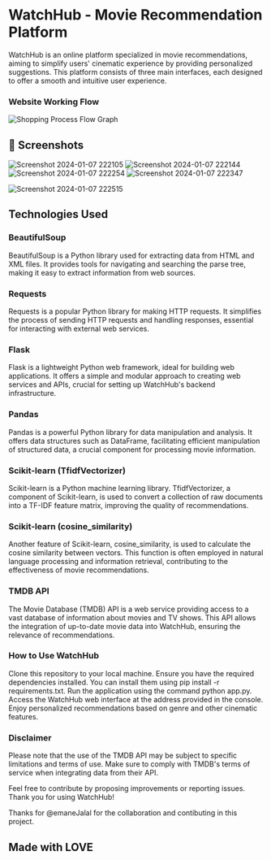 # WatchHub - Movie Recommendation Platform



WatchHub is an online platform specialized in movie recommendations, aiming to simplify users' cinematic experience by providing personalized suggestions. This platform consists of three main interfaces, each designed to offer a smooth and intuitive user experience.
### Website Working Flow
![Shopping Process Flow Graph](https://github.com/BenlahcenSoufiane/Movies-Recommendator/assets/109562080/6fc937db-69d9-4aa9-9d85-a24620f13405)

## 📸 Screenshots
![Screenshot 2024-01-07 222105](https://github.com/BenlahcenSoufiane/Movies-Recommendator/assets/109562080/8183fdf5-4a42-4d7d-9f77-210ade151b01)
![Screenshot 2024-01-07 222144](https://github.com/BenlahcenSoufiane/Movies-Recommendator/assets/109562080/262cef83-7d61-474a-85ca-9b3215cd264c)
![Screenshot 2024-01-07 222254](https://github.com/BenlahcenSoufiane/Movies-Recommendator/assets/109562080/20182a39-7a5d-400d-a892-4257d8964fad)
![Screenshot 2024-01-07 222347](https://github.com/BenlahcenSoufiane/Movies-Recommendator/assets/109562080/bcc9859b-dda4-499a-9eb1-2f4d113d0780)

![Screenshot 2024-01-07 222515](https://github.com/BenlahcenSoufiane/Movies-Recommendator/assets/109562080/6643e430-cbf6-430b-8e85-f6ef4ef00c6c)




## Technologies Used
### BeautifulSoup
BeautifulSoup is a Python library used for extracting data from HTML and XML files. It provides tools for navigating and searching the parse tree, making it easy to extract information from web sources.

### Requests
Requests is a popular Python library for making HTTP requests. It simplifies the process of sending HTTP requests and handling responses, essential for interacting with external web services.

### Flask
Flask is a lightweight Python web framework, ideal for building web applications. It offers a simple and modular approach to creating web services and APIs, crucial for setting up WatchHub's backend infrastructure.

### Pandas
Pandas is a powerful Python library for data manipulation and analysis. It offers data structures such as DataFrame, facilitating efficient manipulation of structured data, a crucial component for processing movie information.

### Scikit-learn (TfidfVectorizer)
Scikit-learn is a Python machine learning library. TfidfVectorizer, a component of Scikit-learn, is used to convert a collection of raw documents into a TF-IDF feature matrix, improving the quality of recommendations.

### Scikit-learn (cosine_similarity)
Another feature of Scikit-learn, cosine_similarity, is used to calculate the cosine similarity between vectors. This function is often employed in natural language processing and information retrieval, contributing to the effectiveness of movie recommendations.

### TMDB API
The Movie Database (TMDB) API is a web service providing access to a vast database of information about movies and TV shows. This API allows the integration of up-to-date movie data into WatchHub, ensuring the relevance of recommendations.

### How to Use WatchHub
Clone this repository to your local machine.
Ensure you have the required dependencies installed. You can install them using pip install -r requirements.txt.
Run the application using the command python app.py.
Access the WatchHub web interface at the address provided in the console.
Enjoy personalized recommendations based on genre and other cinematic features.
### Disclaimer
Please note that the use of the TMDB API may be subject to specific limitations and terms of use. Make sure to comply with TMDB's terms of service when integrating data from their API.

Feel free to contribute by proposing improvements or reporting issues. Thank you for using WatchHub!

Thanks for @emaneJalal for the collaboration and contibuting in this project.
## Made with LOVE
